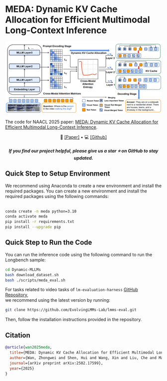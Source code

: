 
# MEDA: Dynamic KV Cache Allocation for Efficient Multimodal Long-Context Inference

<div align="center">
<img src="MEDA.png"> <br>
</div>


The code for NAACL 2025 paper: [MEDA: Dynamic KV Cache Allocation for Efficient Multimodal Long-Context Inference](https://arxiv.org/abs/2502.17599).
<p align="center">
  📃 <a href="https://arxiv.org/abs/2502.17599" target="_blank">[Paper]</a> • 💻 <a href="https://github.com/AIoT-MLSys-Lab/MEDA" target="_blank">[Github]</a> 
</p>
<h5 align="center"> If you find our project helpful, please give us a star ⭐ on GitHub to stay updated.</h5>


## Quick Step to Setup Environment
We recommend using Anaconda to create a new environment and install the required packages. You can create a new environment and install the required packages using the following commands:
```bash

conda create -n meda python=3.10
conda activate meda
pip install -r requirements.txt
pip install --upgrade pip  
```
## Quick Step to Run the Code
You can run the inference code using the following command to run the Longbench sample:
```bash
cd Dynamic-MLLMs
bash download_dataset.sh
bash ./scripts/meda_eval.sh
```
  
For tasks related to video tasks of `lm-evaluation-harness` [GitHub Repository](https://github.com/EvolvingLMMs-Lab/lmms-eval),  
we recommend using the latest version by running:  

```bash
git clone https://github.com/EvolvingLMMs-Lab/lmms-eval.git
```
Then, follow the installation instructions provided in the repository.

## Citation
```bibtex
@article{wan2025meda,
  title={MEDA: Dynamic KV Cache Allocation for Efficient Multimodal Long-Context Inference},
  author={Wan, Zhongwei and Shen, Hui and Wang, Xin and Liu, Che and Mai, Zheda and Zhang, Mi},
  journal={arXiv preprint arXiv:2502.17599},
  year={2025}
}
```
